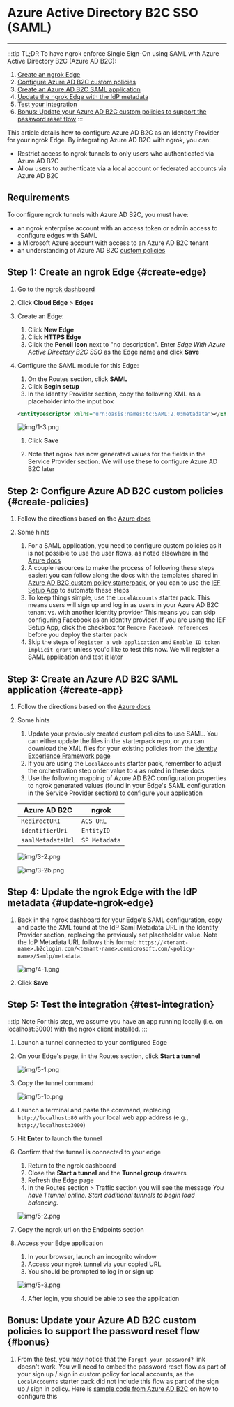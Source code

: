 # Azure Active Directory B2C SSO (SAML)

---

:::tip TL;DR
To have ngrok enforce Single Sign-On using SAML with Azure Active Directory B2C (Azure AD B2C):

1. [Create an ngrok Edge](#create-edge)
1. [Configure Azure AD B2C custom policies](#create-policies)
1. [Create an Azure AD B2C SAML application](#create-app)
1. [Update the ngrok Edge with the IdP metadata](#update-ngrok-edge)
1. [Test your integration](#test-integration)
1. [Bonus: Update your Azure AD B2C custom policies to support the password reset flow](#bonus)
:::

This article details how to configure Azure AD B2C as an Identity Provider for your ngrok Edge. By integrating Azure AD B2C with ngrok, you can:

- Restrict access to ngrok tunnels to only users who authenticated via Azure AD B2C
- Allow users to authenticate via a local account or federated accounts via Azure AD B2C

## Requirements

To configure ngrok tunnels with Azure AD B2C, you must have:

- an ngrok enterprise account with an access token or admin access to configure edges with SAML
- a Microsoft Azure account with access to an Azure AD B2C tenant
- an understanding of Azure AD B2C [custom policies](https://learn.microsoft.com/en-us/azure/active-directory-b2c/custom-policy-overview)

## Step 1: Create an ngrok Edge {#create-edge}

1.  Go to the [ngrok dashboard](https://dashboard.ngrok.com)
1.  Click **Cloud Edge** > **Edges**
1.  Create an Edge:

    1. Click **New Edge**
    1. Click **HTTPS Edge**
    1. Click the **Pencil Icon** next to "no description". Enter _Edge With Azure Active Directory B2C SSO_ as the Edge name and click **Save**

1.  Configure the SAML module for this Edge:

    1. On the Routes section, click **SAML**
    1. Click **Begin setup**
    1. In the Identity Provider section, copy the following XML as a placeholder into the input box

    ```xml
    <EntityDescriptor xmlns="urn:oasis:names:tc:SAML:2.0:metadata"></EntityDescriptor>
    ```

    ![img/1-3.png](img/1-3.png)

    1. Click **Save**

    1. Note that ngrok has now generated values for the fields in the Service Provider section.  We will use these to configure Azure AD B2C later 

## Step 2: Configure Azure AD B2C custom policies {#create-policies}

1. Follow the directions based on the [Azure docs](https://learn.microsoft.com/en-us/azure/active-directory-b2c/tutorial-create-user-flows?pivots=b2c-custom-policy)

1. Some hints

    1. For a SAML application, you need to configure custom policies as it is not possible to use the user flows, as noted elsewhere in the [Azure docs](https://learn.microsoft.com/en-us/azure/active-directory-b2c/saml-service-provider?tabs=macos&pivots=b2c-user-flow#register-your-saml-application-in-azure-ad-b2c)
    1. A couple resources to make the process of following these steps easier: you can follow along the docs with the templates shared in [Azure AD B2C custom policy starterpack](https://github.com/Azure-Samples/active-directory-b2c-custom-policy-starterpack), or you can to use the [IEF Setup App](https://b2ciefsetupapp.azurewebsites.net) to automate these steps
    1. To keep things simple, use the `LocalAccounts` starter pack.  This means users will sign up and log in as users in your Azure AD B2C tenant vs. with another identity provider  This means you can skip configuring Facebook as an identity provider.  If you are using the IEF Setup App, click the checkbox for `Remove Facebook references` before you deploy the starter pack
    1. Skip the steps of `Register a web application` and `Enable ID token implicit grant` unless you'd like to test this now.  We will register a SAML application and test it later

## Step 3: Create an Azure AD B2C SAML application {#create-app}

1. Follow the directions based on the [Azure docs](https://learn.microsoft.com/en-us/azure/active-directory-b2c/saml-service-provider?tabs=windows&pivots=b2c-custom-policy)

1. Some hints

    1. Update your previously created custom policies to use SAML. You can either update the files in the starterpack repo, or you can download the XML files for your existing policies from the [Identity Experience Framework page](https://portal.azure.com/#view/Microsoft_AAD_B2CAdmin/CustomPoliciesMenuBlade/~/overview/tenantId/ngroksaml.onmicrosoft.com)  
    1. If you are using the `LocalAccounts` starter pack, remember to adjust the orchestration step order value to `4` as noted in these docs 
    1. Use the following mapping of Azure AD B2C configuration properties to ngrok generated values (found in your Edge's SAML configuration in the Service Provider section) to configure your application 

    | Azure AD B2C | ngrok |
    | --- | --- |
    | `RedirectURI` | `ACS URL` |
    | `identifierUri` | `EntityID` |
    | `samlMetadataUrl` | `SP Metadata` |

    ![img/3-2.png](img/3-2.png)

    ![img/3-2b.png](img/3-2b.png)

## Step 4: Update the ngrok Edge with the IdP metadata {#update-ngrok-edge}

1. Back in the ngrok dashboard for your Edge's SAML configuration, copy and paste the XML found at the IdP Saml Metadata URL in the Identity Provider section, replacing the previously set placeholder value.  Note the IdP Metadata URL follows this format: `https://<tenant-name>.b2clogin.com/<tenant-name>.onmicrosoft.com/<policy-name>/Samlp/metadata`.

    ![img/4-1.png](img/4-1.png)

1. Click **Save**

## Step 5: Test the integration {#test-integration}

:::tip Note
For this step, we assume you have an app running locally (i.e. on localhost:3000) with the ngrok client installed.
:::

1. Launch a tunnel connected to your configured Edge

1. On your Edge's page, in the Routes section, click **Start a tunnel**

    ![img/5-1.png](img/5-1.png)

1. Copy the tunnel command

    ![img/5-1b.png](img/5-1b.png)

1. Launch a terminal and paste the command, replacing `http://localhost:80` with your local web app address (e.g., `http://localhost:3000`)

1. Hit **Enter** to launch the tunnel

1. Confirm that the tunnel is connected to your edge

    1. Return to the ngrok dashboard
    1. Close the **Start a tunnel** and the **Tunnel group** drawers
    1. Refresh the Edge page
    1. In the Routes section > Traffic section you will see the message _You have 1 tunnel online. Start additional tunnels to begin load balancing._

    ![img/5-2.png](img/5-2.png)

1. Copy the ngrok url on the Endpoints section

1. Access your Edge application

    1. In your browser, launch an incognito window
    1. Access your ngrok tunnel via your copied URL
    1. You should be prompted to log in or sign up

    ![img/5-3.png](img/5-3.png)

    4. After login, you should be able to see the application

## Bonus: Update your Azure AD B2C custom policies to support the password reset flow {#bonus}

1. From the test, you may notice that the `Forgot your password?` link doesn't work. You will need to embed the password reset flow as part of your sign up / sign in custom policy for local accounts, as the `LocalAccounts` starter pack did not include this flow as part of the sign up / sign in policy. Here is [sample code from Azure AD B2C](https://github.com/azure-ad-b2c/samples/tree/master/policies/embedded-password-reset) on how to configure this
